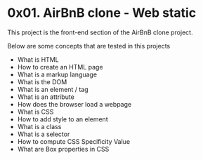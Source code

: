 # 0x01. AirBnB clone - Web static

This project is the front-end section of the AirBnB clone project.

Below are some concepts that are tested in this projects

* What is HTML
* How to create an HTML page
* What is a markup language
* What is the DOM
* What is an element / tag
* What is an attribute
* How does the browser load a webpage
* What is CSS
* How to add style to an element
* What is a class
* What is a selector
* How to compute CSS Specificity Value
* What are Box properties in CSS 
